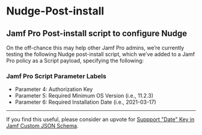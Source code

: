 # Nudge-Post-install
## Jamf Pro Post-install script to configure Nudge

On the off-chance this may help other Jamf Pro admins, we’re currently testing the following Nudge post-install script, which we’ve added to a Jamf Pro policy as a Script payload, specifying the following:

### Jamf Pro Script Parameter Labels

- Parameter 4: Authorization Key
- Parameter 5: Required Minimum OS Version (i.e., 11.2.3)
- Parameter 6: Required Installation Date (i.e., 2021-03-17)



---

If you find this useful, please consider an upvote for [Suppport "Date" Key in Jamf Custom JSON Schema](https://www.jamf.com/jamf-nation/feature-requests/10232/).
